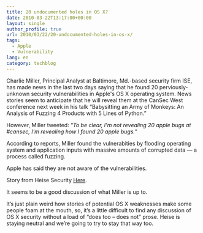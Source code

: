 ```yaml
---
title: 20 undocumented holes in OS X?
date: 2010-03-22T13:17:00+00:00
layout: single
author_profile: true
url: 2010/03/22/20-undocumented-holes-in-os-x/
tags:
  - Apple
  - Vulnerability
lang: en
category: techblog
---
```

Charlie Miller, Principal Analyst at Baltimore, Md.-based security firm ISE, has made news in the last two days saying that he found 20 perviously-unknown security vulnerabilities in Apple's OS X operating system. News stories seem to anticipate that he will reveal them at the CanSec West conference next week in his talk “Babysitting an Army of Monkeys: An Analysis of Fuzzing 4 Products with 5 Lines of Python.”

However, Miller tweeted: “_To be clear, I'm not revealing 20 apple bugs at #cansec, I'm revealing how I found 20 apple bugs._”

According to reports, Miller found the vulnerabities by flooding operating system and application inputs with massive amounts of corrupted data &#8212; a process called fuzzing.

Apple has said they are not aware of the vulnerabilities.

Story from Heise Security [Here](http://www.h-online.com/security/news/item/Mac-OS-X-safer-but-less-secure-Update-957981.html).

It seems to be a good discussion of what Miller is up to.

It’s just plain weird how stories of potential OS X weaknesses make some people foam at the mouth, so, it’s a little difficult to find any discussion of OS X security without a load of “does too – does not” prose. Heise is staying neutral and we’re going to try to stay that way too.